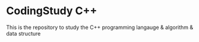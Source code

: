 # CodingStudy C++
This is the repository to study the C++ programming langauge & algorithm & data structure
